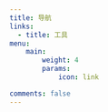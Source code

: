 ```yaml
---
title: 导航
links:
  - title: 工具
menu:
    main: 
        weight: 4
        params:
            icon: link

comments: false
---
```

